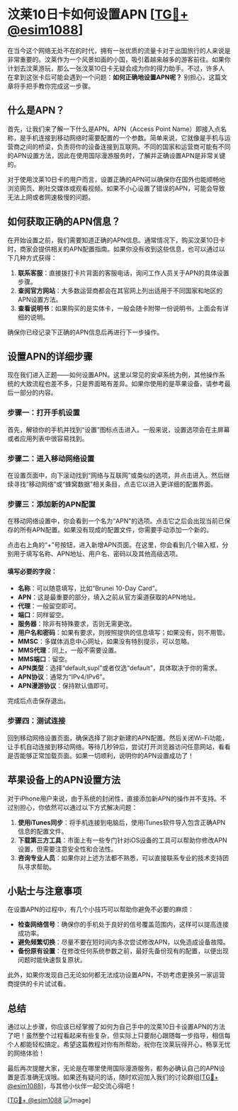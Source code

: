 # 汶莱10日卡如何设置APN [[TG💪+ @esim1088](https://t.me/s/esim1088)]

在当今这个网络无处不在的时代，拥有一张优质的流量卡对于出国旅行的人来说是非常重要的。汶莱作为一个风景如画的小国，吸引着越来越多的游客前往。如果你计划去汶莱游玩，那么一张汶莱10日卡无疑会成为你的得力助手。不过，许多人在拿到这张卡后可能会遇到一个问题：**如何正确地设置APN呢？** 别担心，这篇文章将手把手教你完成这一步骤。

## 什么是APN？

首先，让我们来了解一下什么是APN。APN（Access Point Name）即接入点名称，是手机连接到移动网络时需要配置的一个参数。简单来说，它就像是手机与运营商之间的桥梁，负责将你的设备连接到互联网。不同的国家和运营商可能有不同的APN设置方法，因此在使用国际漫游服务时，了解并正确设置APN是非常关键的。

对于使用汶莱10日卡的用户而言，设置正确的APN可以确保你在国外也能顺畅地浏览网页、刷社交媒体或观看视频。如果不小心设置了错误的APN，可能会导致无法上网或者网速极慢的问题。

## 如何获取正确的APN信息？

在开始设置之前，我们需要知道正确的APN信息。通常情况下，购买汶莱10日卡时，商家会提供相关的APN配置指南。如果你没有收到这些信息，也可以通过以下几种方式获得：

1. **联系客服**：直接拨打卡片背面的客服电话，询问工作人员关于APN的具体设置步骤。
2. **查阅官方网站**：大多数运营商都会在其官网上列出适用于不同国家和地区的APN设置方法。
3. **查看说明书**：如果购买的是实体卡，一般会随卡附带一份说明书，上面会有详细的说明。

确保你已经记录下正确的APN信息后再进行下一步操作。

## 设置APN的详细步骤

现在我们进入正题——如何设置APN。这里以常见的安卓系统为例，其他操作系统的大致流程也差不多，只是界面略有差异。如果你使用的是苹果设备，请参考最后一部分的内容。

### 步骤一：打开手机设置

首先，解锁你的手机并找到“设置”图标点击进入。一般来说，设置选项会在主屏幕或者应用列表中很容易找到。

### 步骤二：进入移动网络设置

在设置页面中，向下滚动找到“网络与互联网”或类似的选项，并点击进入。然后继续寻找“移动网络”或“蜂窝数据”相关条目，点击它以进入更详细的配置界面。

### 步骤三：添加新的APN配置

在移动网络设置中，你会看到一个名为“APN”的选项。点击它之后会出现当前已保存的所有APN配置。如果没有现成的配置文件，你需要手动添加一个新的。

点击右上角的“+”号按钮，进入新增APN页面。在这里，你会看到几个输入框，分别用于填写名称、APN地址、用户名、密码以及其他高级选项。

#### 填写必要的字段：
- **名称**：可以随意填写，比如“Brunei 10-Day Card”。
- **APN**：这是最重要的部分，填入之前从官方渠道获取的APN地址。
- **代理**：一般留空即可。
- **端口**：同样留空。
- **服务器**：除非有特殊要求，否则无需更改。
- **用户名和密码**：如果有要求，则按照提供的信息填写；如果没有，则不用管。
- **MMSC**：多媒体消息中心网址，如果没有特别提示，可以忽略。
- **MMS代理**：同上，一般不需要设置。
- **MMS端口**：留空。
- **APN类型**：选择“default,supl”或者仅选“default”，具体取决于你的需求。
- **APN协议**：通常为“IPv4/IPv6”。
- **APN漫游协议**：保持默认值即可。

完成后点击保存退出。

### 步骤四：测试连接

回到移动网络设置页面，确保选择了刚才新建的APN配置。然后关闭Wi-Fi功能，让手机自动连接到移动网络。等待几秒钟后，尝试打开浏览器访问任意网站，看看是否能够正常加载页面。如果一切顺利，说明你的APN设置成功了！

## 苹果设备上的APN设置方法

对于iPhone用户来说，由于系统的封闭性，直接添加新APN的操作并不支持。不过别担心，你依然可以通过以下方式解决问题：

1. **使用iTunes同步**：将手机连接到电脑后，使用iTunes软件导入包含正确APN信息的配置文件。
2. **下载第三方工具**：市面上有一些专门针对iOS设备的工具可以帮助你修改APN设置，但需要注意安全性和合法性。
3. **咨询专业人员**：如果你对上述方法都不熟悉，可以直接联系专业的技术支持团队寻求帮助。

## 小贴士与注意事项

在设置APN的过程中，有几个小技巧可以帮助你避免不必要的麻烦：

- **检查网络信号**：确保你的手机处于良好的信号覆盖范围内，这样可以提高连接成功率。
- **避免频繁切换**：尽量不要在短时间内多次尝试修改APN，以免造成设备故障。
- **备份原有设置**：在修改任何系统参数之前，最好先备份现有的配置，以便出现问题时能快速恢复原状。

此外，如果你发现自己无论如何都无法成功设置APN，不妨考虑更换另一家运营商提供的卡片试试看。

## 总结

通过以上步骤，你应该已经掌握了如何为自己手中的汶莱10日卡设置APN的方法了吧！虽然整个过程看起来有些复杂，但实际上只要耐心跟随每一步指导，相信每个人都能轻松搞定。希望这篇教程对你有所帮助，祝你在汶莱玩得开心，畅享无忧的网络体验！

最后再次提醒大家，无论是在哪里使用国际漫游服务，都务必确认自己的APN设置是否准确无误哦。如果还有疑问的话，随时欢迎加入我们的讨论群组[[TG💪+ @esim1088](https://t.me/s/esim1088)]，与其他小伙伴一起交流心得吧！

[[TG💪+ @esim1088](https://t.me/s/esim1088) ![Image](https://i.postimg.cc/4NQfJmqS/Snipaste-2025-05-13-00-14-12.png)]